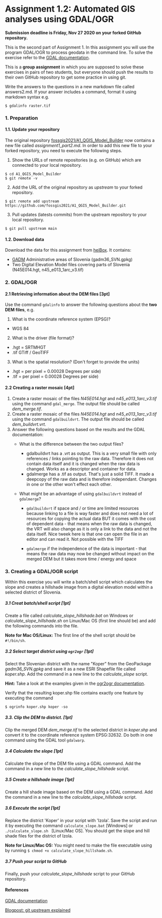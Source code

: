 # Assignment 1.2: Automated GIS analyses using GDAL/OGR

**Submission deadline is Friday, Nov 27 2020 on your forked GitHub repository.**

This is the second part of Assignment 1. In this assignment you will use the program GDAL/OGR to process geodata in the command line. To solve the exercise refer to the [GDAL documentation](https://gdal.org/).

This is a **group assignment** in which you are supposed to solve these exercises in pairs of two students, but everyone should push the results to their own GitHub repository to get some practice in using git.

Write the answers to the questions in a new markdown file called answers2.md. If your answer includes a command, format it using markdown syntax e.g.

```
$ gdalinfo raster.tif
```

### 1. Preparation

#### 1.1. Update your repository

The original repository [fossgis2021/A1\_QGIS\_Model\_Builder](https://github.com/fossgis2021/A1_QGIS_Model_Builder) now contains a new file called _assignment1\_part2.md_. In order to add this new file to your forked repository, you need to execute the following steps.

1. Show the URLs of remote repositories (e.g. on GitHub) which are connected to your local repository.

```
$ cd A1_QGIS_Model_Builder
$ git remote -v
```

2. Add the URL of the original repository as *upstream* to your forked repository.

```
$ git remote add upstream https://github.com/fossgis2021/A1_QGIS_Model_Builder.git
```

3. Pull updates (latests commits) from the upstream repository to your local repository.

```
$ git pull upstream main
```

#### 1.2. Download data

Download the data for this assignment from [heiBox](https://heibox.uni-heidelberg.de/d/8d5adf89a1e847d3b74f/?dl=1). It contains:

* [GADM](https://gadm.org/data.html) Administrative areas of Slovenia (gadm36\_SVN.gpkg)
* Two Digital Elevation Model files covering parts of Slovenia (N45E014.hgt, n45\_e013\_1arc\_v3.tif)


### 2. GDAL/OGR

#### 2.1 Retrieving information about the DEM files [3pt]

Use the command `gdalinfo` to answer the following questions about the **two DEM files**, e.g.

1. What is the coordinate reference system (EPSG)?
- WGS 84
2. What is the driver (file format)?
- .hgt = SRTMHGT
- .tif GTiff / GeoTIFF
3. What is the spatial resolution? (Don't forget to provide the units)
- .hgt = per pixel =  0.00028 Degrees per side)
- .tif = per pixel = 0.00028 Degrees per side)

#### 2.2 Creating a raster mosaic [4pt]

1. Create a raster mosaic of the files _N45E014.hgt_ and _n45_e013_1arc_v3.tif_ using the command `gdal_merge`. The output file should be called _dem\_merge.tif_.
2. Create a raster mosaic of the files _N45E014.hgt_ and _n45_e013_1arc_v3.tif_ using the command `gdalbuildvrt`. The output file should be called _dem\_buildvrt.vrt_.
3. Answer the following questions based on the results and the GDAL documentation:
	* What is the difference between the two output files?
		- gdalbuildvrt has a .vrt as output. This is a very small file with only references / links pointing to the raw data. Therefore it does not contain data itself and it is changed when the raw data is changed. Works as a descriptor and container for data.
		- gdalmerge has a .tif as output. That's just a solid TIFF. It made a deepcopy of the raw data and is therefore independant. Changes in one or the other won't effect each other.

	* What might be an advantage of using `gdalbuildvrt` instead of `gdalmerge`?

		- `gdalbuildvrt` if space and / or time are limited resources because linking to a file is way faster and does not need a lot of resources for copying the actual data BUT it comes with the cost of dependent data - that means when the raw data is changed, the VRT will also change as it is only a link to the data and not the data itself. Nice tweek here is that one can open the file in an editor and can read it. Not possible with the TIFF

		- `gdalmerge` if the independence of the data is important - that means the raw data may now be changed without impact on the merged DEM but it takes more time / energy and space

### 3. Creating a GDAL/OGR script   

Within this exercise you will write a batch/shell script which calculates the slope and creates a hillshade image from a digital elevation model within a selected district of Slovenia.

##### 3.1 Creat batch/shell script [1pt]
Create a file called _calculate\_slope\_hillshade.bat_ on Windows or _calculate\_slope\_hillshade.sh_ on Linux/Mac OS (first line should be) and add the following commands into the file.

**Note for Mac OS/Linux:** The first line of the shell script should be `#!/bin/sh`.

##### 3.2 Select target district using `ogr2ogr` [1pt]
Select the Slovenian district with the name "Koper" from the GeoPackage _gadm36\_SVN.gpkg_ and save it as a new ESRI Shapefile file called _koper.shp_. Add the command in a new line to the _calculate\_slope_ script.

**Hint:** Take a look at the examples given in the [ogr2ogr documentation](https://gdal.org/programs/ogr2ogr.html).

Verify that the resulting koper.shp file contains exactly one feature by executing the command

```
$ ogrinfo koper.shp koper -so
```

##### 3.3. Clip the DEM to district. [1pt]

Clip the merged DEM _dem\_merge.tif_ to the selected district in _koper.shp_ and convert it to the coordinate reference system EPSG:32632. Do both in one command using the GDAL tool `gdalwarp`.

##### 3.4 Calculate the slope  [1pt]

Calculate the slope of the DEM file using a GDAL command. Add the command in a new line to the _calculate\_slope\_hillshade_ script.

##### 3.5 Create a hillshade image [1pt]

Create a hill shade image based on the DEM using a GDAL command. Add the command in a new line to the _calculate\_slope\_hillshade_ script.

##### 3.6 Execute the script [1pt]

Replace the district 'Koper' in your script with 'Izola'. Save the script and run it by executing the command `calculate_slope.bat` [Windows] or `./calculate_slope.sh ` [Linux/Mac OS]. You should get the slope and hill shade files for the district of Izola.

**Note for Linux/Mac OS:** You might need to make the file executable using by running `$ chmod +x calculate_slope_hillshade.sh`.

##### 3.7 Push your script to GitHub

Finally, push your _calculate\_slope\_hillshade_ script to your GitHub repository.

#### References

[GDAL documentation](https://gdal.org/)  

[Blogpost: git upstream explained](https://levelup.gitconnected.com/confusing-terms-in-the-git-terminology-c7115d6febc7)
